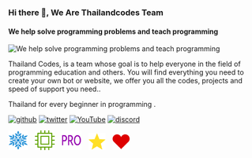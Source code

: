 ### Hi there 👋, We Are Thailandcodes Team
#### We help solve programming problems and teach programming
![We help solve programming problems and teach programming](https://cdn.discordapp.com/attachments/1078704397703458956/1079384367694090330/fe2ac151dffc9f80.png)

Thailand Codes, is a team whose goal is to help everyone in the field of programming education and others.
You will find everything you need to create your own bot or website, we offer you all the codes, projects and speed of support you need.. 

Thailand for every beginner in programming .




[<img src='https://cdn.jsdelivr.net/npm/simple-icons@3.0.1/icons/github.svg' alt='github' height='40'>](https://github.com/Thailandcodes1)  [<img src='https://cdn.jsdelivr.net/npm/simple-icons@3.0.1/icons/twitter.svg' alt='twitter' height='40'>](https://twitter.com/Thailandcodes)  [<img src='https://cdn.jsdelivr.net/npm/simple-icons@3.0.1/icons/youtube.svg' alt='YouTube' height='40'>](https://www.youtube.com/channel/Thailandcodes)  [<img src='https://cdn.jsdelivr.net/npm/simple-icons@3.0.1/icons/discord.svg' alt='discord' height='40'>](https://discord.gg/thailandcodes)  

<a href='https://archiveprogram.github.com/'><img src='https://raw.githubusercontent.com/acervenky/animated-github-badges/master/assets/acbadge.gif' width='40' height='40'></a> <a href='https://docs.github.com/en/developers'><img src='https://raw.githubusercontent.com/acervenky/animated-github-badges/master/assets/devbadge.gif' width='40' height='40'></a> <a href='https://github.com/pricing'><img src='https://raw.githubusercontent.com/acervenky/animated-github-badges/master/assets/pro.gif' width='40' height='40'></a> <a href='https://stars.github.com/'><img src='https://raw.githubusercontent.com/acervenky/animated-github-badges/master/assets/starbadge.gif' width='35' height='35'></a> <a href='https://docs.github.com/en/github/supporting-the-open-source-community-with-github-sponsors'><img src='https://raw.githubusercontent.com/acervenky/animated-github-badges/master/assets/sponsorbadge.gif' width='35' height='35'></a> 

